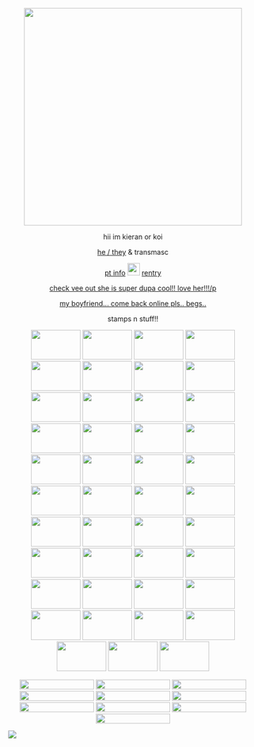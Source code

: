 <p align="center"> <img width="440" height="440" src="https://files.catbox.moe/uui0ea.png"> </p>
<p align="center">  hii im kieran or koi </p> 
<p align="center">  <a href="https://pronouns.cc/@koicarp" target="_blank">he / they</a> & transmasc  </p>
<p align="center"> <a href="https://www.patreon.com/c/ikeabat/about" target="_blank"> pt info</a> <img width="25" height="25" src="https://64.media.tumblr.com/be7afb7168ecc219bf552f80ce0eba76/ee643efaa86f6169-5b/s75x75_c1/efb0d77f9c298eec158dec6a720ba83e7b99184b.gifv"> <a href="https://rentry.co/solar-system" target="_blank">rentry</a> </p>
<p align="center"> <a href="https://github.com/Ingokov" target="_blank"> check vee out she is super dupa cool!! love her!!!/p</a>
<p align="center"> <a href="https://github.com/istjaemin" target="_blank"> my boyfriend... come back online pls.. begs..</a>

<p align="center"> stamps n stuff!!
<p align="center"> <img width="100" height="60" src="https://64.media.tumblr.com/d8f10ca0f35274d83cb4a63f45c3f6d2/0a314c1722fc4072-8b/s100x200/b48e553fab7b98311069aac88de602cc59f35580.pnj"> <img width="100" height="60" src="https://64.media.tumblr.com/c2e2c28f1bdcf61a34dc7a78db0e1b13/79d8b316934d24c3-b2/s100x200/680bdf9b36fa5b7b40e2c42582b19e145cf43b32.pnj"> <img width="100" height="60" src="https://64.media.tumblr.com/9441e1a147fe43704f273f162f22faa6/ff58a3af22f3bbb7-19/s100x200/410419112343ab7ed2186792766caad9038f4ec4.webp"> <img width="100" height="60" src="https://64.media.tumblr.com/b44b12ebbf06bd7e255b6185ef51cff6/f1413ef45abf2485-40/s100x200/1f726a10b43b2a96712d50c3e4d3fd6af970ec7a.gifv"> <img width="100" height="60" src="https://64.media.tumblr.com/49d942d916bd0deed7a5ed1a7b4fe1d9/3bf62ad8d20f8b2a-4e/s100x200/f2fc5bfe0ec035cda2785293df48caee29215f44.gifv"> <img width="100" height="60" src="https://64.media.tumblr.com/b3c387650d8c66e62d87eaaadc502073/21317507f7352712-90/s100x200/0e66996acce2e367ddb860482501bddb56e7f263.webp"> <img width="100" height="60" src="https://64.media.tumblr.com/17aff7524c789cdfdf70617b0c16262d/ca97eef3152f39fb-5a/s100x200/9d355556908446014951ea825961c48e72c8e287.pnj"> <img width="100" height="60" src="https://64.media.tumblr.com/1b5c670b85e7217eaf8570103f56fbc1/2392e7c1f6f7c3e5-06/s100x200/92e033be8acc54da21b90a1ccb9a21a3069015e6.webp"> <img width="100" height="60" src="https://64.media.tumblr.com/3ea822ac3caefc1790dbf26008936508/8c49db604b0f3002-4a/s100x200/a2d50fd34504acdfe99be6a68ca974395038e92d.pnj"> <img width="100" height="60" src="https://64.media.tumblr.com/d0744daa5eb2bb40b22b2cec4bb84a86/8c49db604b0f3002-12/s100x200/7937c0b6bc1f3ac79ac0f80b0ee95460d1627230.pnj"> <img width="100" height="60" src="https://64.media.tumblr.com/39aff5e587df04596076c474ff2ee0b9/22f12c80d6958c3d-4d/s100x200/c569b487021762c36108ac8fdba7e41c2c8360c5.gifv"> <img width="100" height="60" src="https://64.media.tumblr.com/a906ffa99c2421454a16e7dc0352305b/c937cea2bae71fd6-d1/s100x200/70f929d5d922adef60f81d4b2618619bab524fed.pnj"> <img width="100" height="60" src="https://64.media.tumblr.com/9ee1343895c22b5d7e7d0e0472c6fa2b/56a5919cdc260a12-a6/s100x200/d939a20fe2e61b2e5f6e1c02f87352e3cd90ed6e.gifv"> <img width="100" height="60" src="https://64.media.tumblr.com/c78cbf50ffcbc835f425f3f4b88f34d6/b64515f5ddb7db38-37/s100x200/e09fb6a6323a7d007929077ea66254e9a00471c9.gifv"> <img width="100" height="60" src="https://64.media.tumblr.com/a162344475de326bf6e9dcfb141d489c/1aefeced37ef47a9-a0/s250x400/385414eef2db28a38433d430b392570ca7082362.pnj"> <img width="100" height="60" src="https://64.media.tumblr.com/1ada6d339cdd6a2276aea4837735761d/799b250436f9bdca-f8/s100x200/5c1943dbb43f3faa83ff8476614123ec0f0b7e89.jpg">
<img width="100" height="60" src="https://64.media.tumblr.com/c47e3e6808eaf6e21916e6d4cc61aeb7/c524f86fcee157cf-e7/s100x200/b59c10dcd7532d2ac230a16c154d07feee57af92.gifv">
<img width="100" height="60" src="https://64.media.tumblr.com/7465d2f693915ff0a7726e7736f51491/fa52de85aad167d1-be/s100x200/8eee9e50c046138a9629dedd4cc5e3c698048e81.pnj">
<img width="100" height="60" src="https://64.media.tumblr.com/5ed2b9c510a9d6ea6a1f500730fe649e/26090308cc7d0c83-a1/s100x200/a19b2842895ace9f1f29e3909d57a40d8f74af28.jpg">
<img width="100" height="60" src="https://64.media.tumblr.com/5752bf1428318228626248ec90b40b07/b18db3b1b153f5b2-42/s250x400/db8afa368f59330198a27252c0ddfeebfba628af.gifv">
<img width="100" height="60" src="https://64.media.tumblr.com/03629e987ee2a5f4622ba7883680f237/0ffafa0a5c35a58c-ac/s100x200/74556b36a21c5528992705fa289bd02cc8af9b09.gifv">
<img width="100" height="60" src="https://64.media.tumblr.com/5a95377f6e0a99f25b9fd70c1dbbe067/a883329467b5b9cf-35/s250x400/0f12eae5b07aeb6e7a18cf73668ae12cd5c0025d.gifv">
<img width="100" height="60" src="https://64.media.tumblr.com/f00b828edb10e5cba605f7a0493b7513/9f5cb4a2c4f7542a-93/s100x200/c469f095fbac6a401f323d39de36f4b643d23364.gifv">
<img width="100" height="60" src="https://64.media.tumblr.com/dbfd6935c4b80a580a1f08e120366be8/9d5eab7ae30e9362-71/s100x200/66dc17e1b38efb18fd2f373a90d9855d08f1e776.gifv">
<img width="100" height="60" src="https://64.media.tumblr.com/fdea4e38c1d51ff494668113b02857fc/cba0e17c4ee2d109-2d/s100x200/939451cab5dcc3fd91c0711984c314323b230ffa.pnj">
<img width="100" height="60" src="https://64.media.tumblr.com/b57fe806b9b8caeeeded91957645c158/7770c31e031b2271-4b/s250x400/a1f89a1653a16566176a0c60b03f4dc4f7975484.gifv">
<img width="100" height="60" src="https://64.media.tumblr.com/e324f48e407d0fd54656cd36198f7ead/695369241b0b852b-46/s100x200/0455504c726435d5f74cb5a67ad4ee588d8702b3.pnj">
<img width="100" height="60" src="https://64.media.tumblr.com/86691e7c6bc25156e5c110fa25e0fe00/21d1d4c94edf55f3-c1/s100x200/1782d55f9a77b4283f0eed3e3be10135af83318d.pnj">
<img width="100" height="60" src="https://64.media.tumblr.com/9bf7d585f907e1affeda407ececfd5cc/ce0aac468e4f00d7-d4/s100x200/1213efcc09a6672d9398a78816511f7105a77789.gifv">
<img width="100" height="60" src="https://64.media.tumblr.com/db834c2258ffb035f97afe2d4138c64b/7d33c822ed727cbd-63/s540x810/f4dcc59f1d3ee260a15649d1baf924912e17c6b7.pnj">
<img width="100" height="60" src="https://64.media.tumblr.com/24b09566f141e591eaeff0ae648259d4/e68c80162b2661b0-df/s250x400/445c17a04ff14330f9873caae884d7b563fc4d01.pnj">
<img width="100" height="60" src="https://64.media.tumblr.com/69d8d098bfb90054f19ca112625f6d0c/f831f004efa1d7dc-e8/s100x200/d43c4f7828b0f2ddf5b63eb54f13e81bfd62b887.pnj">
<img width="100" height="60" src="https://64.media.tumblr.com/59159282dd6eeb2f1856a727a9cc0183/f831f004efa1d7dc-9e/s100x200/2e4013d9c5f74715da2a0749c319cc463ddefd35.pnj">
<img width="100" height="60" src="https://64.media.tumblr.com/e1f27df36ffd4a2cc9241cc162a738f4/fddcf9c041d8da0a-e8/s100x200/b9244da4c785157546df28bd0653367886d1296c.pnj">
<img width="100" height="60" src="https://64.media.tumblr.com/c77cdeec2d18bd8926774b2d5d2b984d/9569ebf9d45e6770-2a/s100x200/81f068a42895b0df22315477d591a015326485ac.pnj">
<img width="100" height="60" src="https://64.media.tumblr.com/9fd2ea0b6b544eaf16e2ce21ef32c155/2ff888012b183bb3-ca/s100x200/74463f6067748432ee0e8ca6078b728bf16d444f.pnj">
<img width="100" height="60" src="https://64.media.tumblr.com/5f0ac39bc76733a55e928bf0a4f9cfbb/64104f05e58e5ee5-80/s100x200/5549eea36a6b01d76b05c13a590829e2b96ce256.pnj">
<img width="100" height="60" src="https://64.media.tumblr.com/a2a7bebcb00171873483457743b40037/c937cea2bae71fd6-33/s100x200/f53c5336f419f95d1860374bc2d0d3e368b0fa9c.pnj">
<img width="100" height="60" src="https://64.media.tumblr.com/6e8cee557f7b80e5cf1649bd3a86e1b1/b1a413bd901573a8-4a/s100x200/503484f4606adf9f3d60b1a217497b0118a75cb8.jpg">
<img width="100" height="60" src="https://64.media.tumblr.com/8c5ce160103d53bf49aaf3ba59277701/64265d023f867fb6-ef/s100x200/cad6e6c6361dd77e2b3c28953fc5a918566bf8d8.pnj">
<img width="100" height="60" src="https://64.media.tumblr.com/80c534d97c006782f9124f36270cd78c/cc28cabb90bcbed1-11/s100x200/18a539d3711bd7883a1b472d131af4cc69bbdf58.gifv">
<img width="100" height="60" src="https://64.media.tumblr.com/8ec72ed108231101e5ef8cd614644274/6e4a2fac2e84088d-0b/s100x200/308b994a18e046eacbafed0183ac180f93e67e2a.gifv">
<img width="100" height="60" src="https://64.media.tumblr.com/5420e8e9d2b012b9f39319d9287f1305/4d0bf2900e0cb8a7-57/s100x200/f2757fc8ce9f43c61316d73ffb64ca3aeace162e.pnj">

<p align="center"> <img width="150" height="20" src="https://64.media.tumblr.com/64a0eb3fd2b2d832303bac6e026ad1d4/4b36786e9171ecec-7d/s250x400/2278df7261436b4b598653fd5e529e8ff6ba3d7c.gifv">
<img width="150" height="20" src="https://64.media.tumblr.com/e14e4973f73ea18b2a560548b06c4325/e82a9758aa9a0ad9-13/s250x400/c5566867086db38042f25224b630b07427785a42.gifv">
<img width="150" height="20" src="https://64.media.tumblr.com/85129797db53bb94ef7fe6f061c07c6d/7fd8de99c27e763a-c8/s250x400/8ba53e60b9deb61159c7a00d174faaf0f39c5668.gifv">
<img width="150" height="20" src="https://64.media.tumblr.com/e6e5560fc6219fa87f39dd73e902a886/3c74d06b377fdc9b-55/s250x400/1e868279cf29038170c5643101fd48c1e3047a7e.gifv">
<img width="150" height="20" src="https://64.media.tumblr.com/ab745d978c26615fac2f1903c12f9de2/6db96f7ecd419257-bf/s250x400/c6c47bca5de508d623b53dfff80a692a7c306016.gifv">
<img width="150" height="20" src="https://64.media.tumblr.com/f120dd6f16e5243a3d7dba0fc956a2c9/76f0eea448f6a984-30/s640x960/f913035cc1e946aac781818a60ec08080baa07ca.gifv">
<img width="150" height="20" src="https://64.media.tumblr.com/4cbd592a65b858f4536bb3e0eaff681e/a12f29e441283a05-4c/s250x400/c069fa0e0f2e1a4d1a6ea87f0be8df44162ce84a.gifv">
<img width="150" height="20" src="https://64.media.tumblr.com/42e1a1e7078cb80e420e74af1a4a2c99/a12f29e441283a05-57/s250x400/f481341d307b86b1f5c414e5a9b28b078aee116e.gifv">
<img width="150" height="20" src="https://64.media.tumblr.com/f2fe258c3d9fb85d3761d8a5f2353a58/a8789a2c4c93992b-54/s1280x1920/91171981cde0dc6bb061bd624510dad2ab69524c.gifv">
<img width="150" height="20" src="https://64.media.tumblr.com/187dabe8539c40e390e194b0566345ad/53c857e18fb473ab-a1/s250x400/c2dbdb651862d0534a6348730d550b67723d95aa.gifv">

![](https://komarev.com/ghpvc/?username=johnmarstons&color=4278f5)
